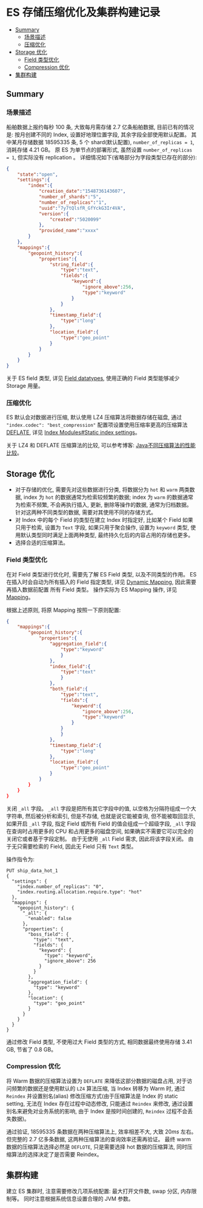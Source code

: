 # ES 存储压缩优化及集群构建记录

- [Summary](#summary)
  - [场景描述](#场景描述)
  - [压缩优化](#压缩优化)
- [Storage 优化](#storage-优化)
  - [Field 类型优化](#field-类型优化)
  - [Compression 优化](#compression-优化)
- [集群构建](#集群构建)

## Summary

### 场景描述

船舶数据上报约每秒 100 条, 大致每月需存储 2.7 亿条船舶数据, 目前已有的情况是: 按月创建不同的 Index, 设置好地理位置字段, 其余字段全部使用默认配置。 其中某月存储数据 18595335 条, 5 个 shard(默认配置), `number_of_replicas = 1`, 消耗存储 4.21 GB。 原 ES 为单节点的部署形式, 虽然设置 `number_of_replicas = 1`, 但实际没有 replication 。 详细情况如下(省略部分为字段类型已存在的部分):

```json
{
    "state":"open",
    "settings":{
        "index":{
            "creation_date":"1548736143607",
            "number_of_shards":"5",
            "number_of_replicas":"1",
            "uuid":"7y7tQlsfR_GfYckG3Ir4VA",
            "version":{
                "created":"5020099"
            },
            "provided_name":"xxxx"
        }
    },
    "mappings":{
        "geopoint_history":{
            "properties":{
                "string_field":{
                    "type":"text",
                    "fields":{
                        "keyword":{
                            "ignore_above":256,
                            "type":"keyword"
                        }
                    }
                },
                "timestamp_field":{
                    "type":"long"
                },
                "location_field":{
                    "type":"geo_point"
                }
            }
        }
    }
}
```

关于 ES field 类型, 详见 [Field datatypes](https://www.elastic.co/guide/en/elasticsearch/reference/current/mapping-types.html), 使用正确的 Field 类型能够减少 Storage 用量。

### 压缩优化

ES 默认会对数据进行压缩, 默认使用 LZ4 压缩算法将数据存储在磁盘, 通过 `"index.codec": "best_compression"` 配置项设置使用压缩率更高的压缩算法 [DEFLATE](https://en.wikipedia.org/wiki/DEFLATE), 详见 [Index Modules#Static index settings](https://www.elastic.co/guide/en/elasticsearch/reference/5.2/index-modules.html#_static_index_settings)。

关于 LZ4 和 DEFLATE 压缩算法的比较, 可以参考博客: [Java不同压缩算法的性能比较](https://blog.csdn.net/runming56/article/details/49944021)。

## Storage 优化

- 对于存储的优化, 需要先对这些数据进行分类, 将数据分为 `hot` 和 `warm` 两类数据, index 为 `hot` 的数据通常为检索较频繁的数据; index 为 `warm` 的数据通常为检索不频繁, 不会再执行插入, 更新, 删除等操作的数据, 通常为归档数据。 针对这两种不同类型的数据, 需要对其使用不同的存储方式。
- 对 Index 中的每个 Field 的类型在建立 Index 时指定好, 比如某个 Field 如果只用于检索, 设置为 `Text` 字段, 如果只用于聚合操作, 设置为 `keyword` 类型, 使用默认类型同时满足上面两种类型, 最终持久化后的内容占用的存储也更多。
- 选择合适的压缩算法。

### Field 类型优化

在对 Field 类型进行优化时, 需要先了解 ES Field 类型, 以及不同类型的作用。 ES 在插入时会自动为所有插入的 Field 指定类型, 详见 [Dynamic Mapping](https://www.elastic.co/guide/en/elasticsearch/reference/current/dynamic-mapping.html), 因此需要再插入数据前配置 所有 Field 类型。 操作实际为 ES Mapping 操作, 详见 [Mapping](https://www.elastic.co/guide/en/elasticsearch/reference/current/mapping.html)。

根据上述原则, 将原 Mapping 按照一下原则配置:

```json
{
    "mappings":{
        "geopoint_history":{
            "properties":{
                "aggregation_field":{
                    "type":"keyword"
                    }
                },
                "index_field":{
                    "type":"text"
                    }
                },
                "both_field":{
                    "type":"text",
                    "fields":{
                        "keyword":{
                            "ignore_above":256,
                            "type":"keyword"
                        }
                    }
                    }
                },
                "timestamp_field":{
                    "type":"long"
                },
                "location_field":{
                    "type":"geo_point"
                }
            }
        }
    }
}
```

关闭 `_all` 字段。 `_all` 字段是把所有其它字段中的值, 以空格为分隔符组成一个大字符串, 然后被分析和索引, 但是不存储, 也就是说它能被查询, 但不能被取回显示, 如果开启 `_all` 字段, 指定 Field 或所有 Field 的值会组成一个超级字段, `_all` 字段在查询时占用更多的 CPU 和占用更多的磁盘空间, 如果确实不需要它可以完全的关闭它或者基于字段定制。 由于无使用 `_all` Field 需求, 因此将该字段关闭。 由于无只需要检索的 Field, 因此无 Field 只有 `Text` 类型。

操作指令为:

```elastic
PUT ship_data_hot_1
{
  "settings": {
    "index.number_of_replicas": "0",
    "index.routing.allocation.require.type": "hot"
  },
  "mappings": {
    "geopoint_history": {
      "_all": {
        "enabled": false
      },
      "properties": {
        "boss_field": {
          "type": "text",
          "fields": {
            "keyword": {
              "type": "keyword",
              "ignore_above": 256
            }
          }
        },
        "aggregation_field": {
          "type": "keyword"
        },
        "location": {
          "type": "geo_point"
        }
      }
    }
  }
}
```

通过修改 Field 类型, 不使用过大 Field 类型的方式, 相同数据最终使用存储 3.41 GB, 节省了 0.8 GB。

### Compression 优化

将 Warm 数据的压缩算法设置为 `DEFLATE` 来降低这部分数据的磁盘占用, 对于访问频繁的数据还是使用默认的 `LZ4` 算法压缩, 当 Index 转移为 Warm 时, 通过 `Reindex` 并设置别名(alias) 修改压缩方式(由于压缩算法是 Index 的 static setting, 无法在 Index 存在过程中动态修改, 只能通过 `Reindex` 来修改, 通过设置别名来避免对业务系统的影响, 由于 Index 是按时间创建的, `Reindex` 过程不会丢失数据)。

通过验证, 18595335 条数据在两种压缩算法上, 效率相差不大, 大致 $20ms$ 左右。 但完整的 2.7 亿多条数据, 这两种压缩算法的查询效率还需再验证。 最终 warm 数据的压缩算法选择必然是 `DEFLOTE`, 只是需要选择 hot 数据的压缩算法, 同时压缩算法的选择决定了是否需要 Reindex。

## 集群构建

建立 ES 集群时, 注意需要修改几项系统配置: 最大打开文件数, swap 分区, 内存限制等。 同时注意根据系统信息设置合理的 JVM 参数。
